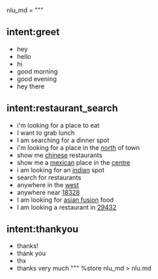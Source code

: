 nlu_md = """
## intent:greet
- hey
- hello
- hi
- good morning
- good evening
- hey there

## intent:restaurant_search
- i'm looking for a place to eat
- I want to grab lunch
- I am searching for a dinner spot
- i'm looking for a place in the [north](location) of town
- show me [chinese](cuisine) restaurants
- show me a [mexican](cuisine) place in the [centre](location)
- i am looking for an [indian](cuisine) spot
- search for restaurants
- anywhere in the [west](location)
- anywhere near [18328](location)
- I am looking for [asian fusion](cuisine) food
- I am looking a restaurant in [29432](location)

## intent:thankyou
- thanks!
- thank you
- thx
- thanks very much
"""
%store nlu_md > nlu.md
